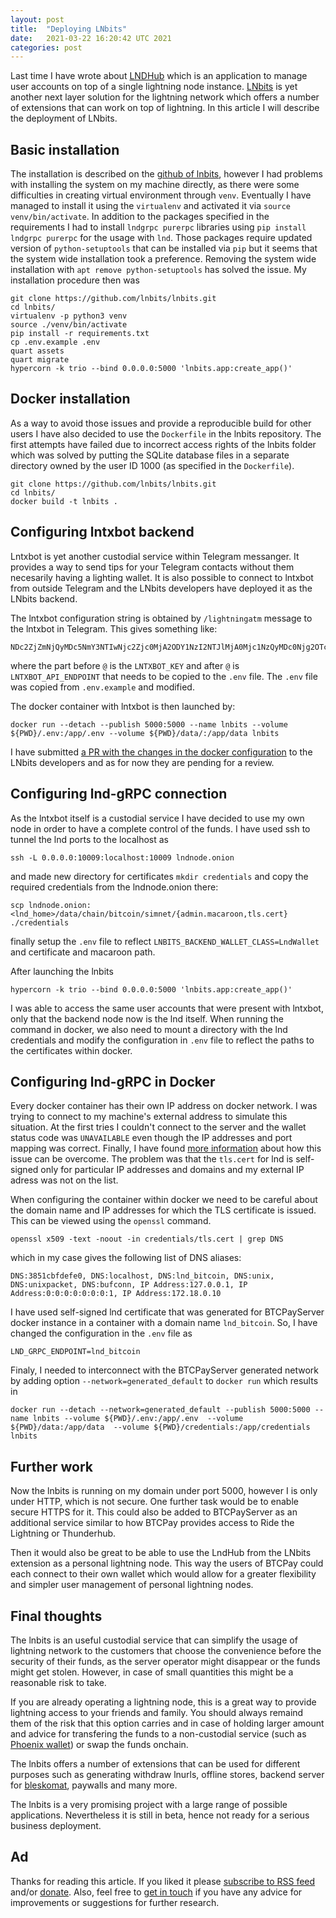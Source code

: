 ```yaml
---
layout: post
title:  "Deploying LNbits"
date:   2021-03-22 16:20:42 UTC 2021
categories: post
---
```


Last time I have wrote about [LNDHub][lndhub_article] which is an application to manage user accounts on top of a single lightning node instance. [LNbits][lnbitsgit] is yet another next layer solution for the lightning network which offers a number of extensions that can work on top of lightning. In this article I will describe the deployment of LNbits.

## Basic installation

The installation is described on the [github of lnbits][lnbitsgit], however I had problems with installing the system on my machine directly, as there were some difficulties in creating virtual environment through `venv`. Eventually I have managed to install it using the `virtualenv` and activated it via `source venv/bin/activate`. In addition to the packages specified in the requirements I had to install `lndgrpc purerpc` libraries using `pip install lndgrpc purerpc` for the usage with `lnd`. Those packages require updated version of `python-setuptools` that can be installed via `pip` but it seems that the system wide installation took a preference. Removing the system wide installation with `apt remove python-setuptools` has solved the issue. My installation procedure then was

```
git clone https://github.com/lnbits/lnbits.git
cd lnbits/
virtualenv -p python3 venv
source ./venv/bin/activate
pip install -r requirements.txt
cp .env.example .env
quart assets
quart migrate
hypercorn -k trio --bind 0.0.0.0:5000 'lnbits.app:create_app()'
```

## Docker installation

As a way to avoid those issues and provide a reproducible build for other users I have also decided to use the `Dockerfile` in the lnbits repository. The first attempts have failed due to incorrect access rights of the lnbits folder which was solved by putting the SQLite database files in a separate directory owned by the user ID 1000 (as specified in the `Dockerfile`). 

```
git clone https://github.com/lnbits/lnbits.git
cd lnbits/
docker build -t lnbits .
```

## Configuring lntxbot backend

Lntxbot is yet another custodial service within Telegram messanger. It provides a way to send tips for your Telegram contacts without them necesarily having a lighting wallet. It is also possible to connect to lntxbot from outside Telegram and the LNbits developers have deployed it as the LNbits backend.

The lntxbot configuration string is obtained by `/lightningatm` message to the lntxbot in Telegram. This gives something like:
```
NDc2ZjZmNjQyMDc5NmY3NTIwNjc2Zjc0MjA2ODY1NzI2NTJlMjA0Mjc1NzQyMDc0Njg2OTczMjA2OTczMjA2ZTZmNzQyMDZkNzkyMDcwNjE3MzczNzc2ZjcyNjQyMDNiMjkwYQ==@https://lntxbot.bigsun.xyz
```
where the part before `@` is the `LNTXBOT_KEY` and after `@` is `LNTXBOT_API_ENDPOINT` that needs to be copied to the `.env` file. The `.env` file was copied from `.env.example` and modified. 

The docker container with lntxbot is then launched by:
```
docker run --detach --publish 5000:5000 --name lnbits --volume ${PWD}/.env:/app/.env --volume ${PWD}/data/:/app/data lnbits
```
I have submitted [a PR with the changes in the docker configuration][PR] to the LNbits developers and as for now they are pending for a review. 

## Configuring lnd-gRPC connection

As the lntxbot itself is a custodial service I have decided to use my own node in order to have a complete control of the funds. I have used ssh to tunnel the lnd ports to the localhost as
```
ssh -L 0.0.0.0:10009:localhost:10009 lndnode.onion
```
and made new directory for certificates `mkdir credentials` and copy the required credentials from the lndnode.onion there:
```
scp lndnode.onion:<lnd_home>/data/chain/bitcoin/simnet/{admin.macaroon,tls.cert} ./credentials
```
finally setup the `.env` file to reflect `LNBITS_BACKEND_WALLET_CLASS=LndWallet` and certificate and macaroon path.

After launching the lnbits
```
hypercorn -k trio --bind 0.0.0.0:5000 'lnbits.app:create_app()'
```
I was able to access the same user accounts that were present with lntxbot, only that the backend node now is the lnd itself. When running the command in docker, we also need to mount a directory with the lnd credentials and modify the configuration in `.env` file to reflect the paths to the certificates within docker.

## Configuring lnd-gRPC in Docker

Every docker container has their own IP address on docker network. I was trying to connect to my machine's external address to simulate this situation. At the first tries I couldn't connect to the server and the wallet status code was `UNAVAILABLE` even though the IP addresses and port mapping was correct. Finally, I have found [more information][zaphelp] about how this issue can be overcome. The problem was that the `tls.cert` for lnd is self-signed only for particular IP addresses and domains and my external IP adress was not on the list.

When configuring the container within docker we need to be careful about the domain name and IP addresses for which the TLS certificate is issued. This can be viewed using the `openssl` command. 
```
openssl x509 -text -noout -in credentials/tls.cert | grep DNS
```
which in my case gives the following list of DNS aliases:
```
DNS:3851cbfdefe0, DNS:localhost, DNS:lnd_bitcoin, DNS:unix, DNS:unixpacket, DNS:bufconn, IP Address:127.0.0.1, IP Address:0:0:0:0:0:0:0:1, IP Address:172.18.0.10
```
I have used self-signed lnd certificate that was generated for BTCPayServer docker instance in a container with a domain name `lnd_bitcoin`. So, I have changed the configuration in the `.env` file as
```
LND_GRPC_ENDPOINT=lnd_bitcoin
```

Finaly, I needed to interconnect with the BTCPayServer generated network by adding option `--network=generated_default` to `docker run` which results in 
```
docker run --detach --network=generated_default --publish 5000:5000 --name lnbits --volume ${PWD}/.env:/app/.env  --volume ${PWD}/data:/app/data  --volume ${PWD}/credentials:/app/credentials lnbits
```

## Further work

Now the lnbits is running on my domain under port 5000, however I is only under HTTP, which is not secure. One further task would be to enable secure HTTPS for it. This could also be added to BTCPayServer as an additional service similar to how BTCPay provides access to Ride the Lightning or Thunderhub.

Then it would also be great to be able to use the LndHub from the LNbits extension as a personal lightning node. This way the users of BTCPay could each connect to their own wallet which would allow for a greater flexibility and simpler user management of personal lightning nodes.

## Final thoughts

The lnbits is an useful custodial service that can simplify the usage of lightning network to the customers that choose the convenience before the security of their funds, as the server operator might disappear or the funds might get stolen. However, in case of small quantities this might be a reasonable risk to take.

If you are already operating a lightning node, this is a great way to provide lightning access to your friends and family. You should always remaind them of the risk that this option carries and in case of holding larger amount and advice for transfering the funds to a non-custodial service (such as [Phoenix wallet][phoenix]) or swap the funds onchain.

The lnbits offers a number of extensions that can be used for different purposes such as generating withdraw lnurls, offline stores, backend server for [bleskomat][bleskomat], paywalls and many more.

The lnbits is a very promising project with a large range of possible applications. Nevertheless it is still in beta, hence not ready for a serious business deployment.

## Ad

Thanks for reading this article. If you liked it please [subscribe to RSS feed][RSS] and/or [donate][donation]. Also, feel free to [get in touch][mailme] if you have any advice for improvements or suggestions for further research.


[lndhub_article]: /admin/lightning/lndhub/2021/03/10/deploying-lndhub.html
[lnbitsgit]: https://github.com/lnbits/lnbits/blob/master/docs/guide/installation.md
[PR]: https://github.com/lnbits/lnbits/pull/163
[zaphelp]: https://docs.zaphq.io/docs-desktop-lnd-configure
[phoenix]: https://phoenix.acinq.co/
[bleskomat]: https://www.bleskomat.com/

[RSS]: https://blog.lightningconductors.net/feed.xml
[donation]: https://btcpay.lightningconductors.net/api/v1/invoices?storeId=FFPzRyoNZHuENk4uyNSehkscnDsRLWZpLedmCzipt9tU&checkoutDesc=Thanks+for+donating+to+lightningconductors.net&price=42&currency=sats


[mailme]: mailto:info@lightningconductors.net
